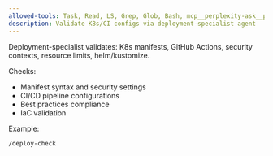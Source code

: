 ```yaml
---
allowed-tools: Task, Read, LS, Grep, Glob, Bash, mcp__perplexity-ask__perplexity_ask
description: Validate K8s/CI configs via deployment-specialist agent
---
```


Deployment-specialist validates: K8s manifests, GitHub Actions, security contexts, resource limits, helm/kustomize.

Checks:
- Manifest syntax and security settings
- CI/CD pipeline configurations
- Best practices compliance
- IaC validation

Example:
```
/deploy-check
```
